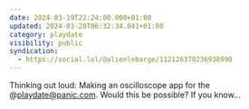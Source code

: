 ```yaml
---
date: 2024-03-19T22:24:00.000+01:00
updated: 2024-03-20T06:32:34.041+01:00
category: playdate
visibility: public
syndication:
  - https://social.lol/@alienlebarge/112126378236938990
---
```


Thinking out loud: Making an oscilloscope app for the @playdate@panic.com. Would this be possible? 
If you know...
